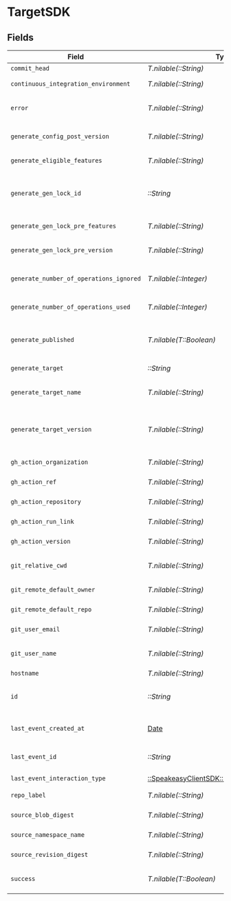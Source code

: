 # TargetSDK


## Fields

| Field                                                                                      | Type                                                                                       | Required                                                                                   | Description                                                                                |
| ------------------------------------------------------------------------------------------ | ------------------------------------------------------------------------------------------ | ------------------------------------------------------------------------------------------ | ------------------------------------------------------------------------------------------ |
| `commit_head`                                                                              | *T.nilable(::String)*                                                                      | :heavy_minus_sign:                                                                         | Remote commit ID.                                                                          |
| `continuous_integration_environment`                                                       | *T.nilable(::String)*                                                                      | :heavy_minus_sign:                                                                         | Name of the CI environment.                                                                |
| `error`                                                                                    | *T.nilable(::String)*                                                                      | :heavy_minus_sign:                                                                         | Error message if the last event was not successful.                                        |
| `generate_config_post_version`                                                             | *T.nilable(::String)*                                                                      | :heavy_minus_sign:                                                                         | Version of the generated target (post generation)                                          |
| `generate_eligible_features`                                                               | *T.nilable(::String)*                                                                      | :heavy_minus_sign:                                                                         | Eligible feature set during generation                                                     |
| `generate_gen_lock_id`                                                                     | *::String*                                                                                 | :heavy_check_mark:                                                                         | gen.lock ID (expected to be a uuid). The same as `id`. A unique identifier for the target. |
| `generate_gen_lock_pre_features`                                                           | *T.nilable(::String)*                                                                      | :heavy_minus_sign:                                                                         | Features prior to generation                                                               |
| `generate_gen_lock_pre_version`                                                            | *T.nilable(::String)*                                                                      | :heavy_minus_sign:                                                                         | Artifact version for the Previous Generation                                               |
| `generate_number_of_operations_ignored`                                                    | *T.nilable(::Integer)*                                                                     | :heavy_minus_sign:                                                                         | The number of operations ignored in generation.                                            |
| `generate_number_of_operations_used`                                                       | *T.nilable(::Integer)*                                                                     | :heavy_minus_sign:                                                                         | The number of operations used in generation.                                               |
| `generate_published`                                                                       | *T.nilable(T::Boolean)*                                                                    | :heavy_minus_sign:                                                                         | Indicates whether the target was considered published.                                     |
| `generate_target`                                                                          | *::String*                                                                                 | :heavy_check_mark:                                                                         | eg `typescript`, `terraform`, `python`                                                     |
| `generate_target_name`                                                                     | *T.nilable(::String)*                                                                      | :heavy_minus_sign:                                                                         | The name of the target as defined by the user.                                             |
| `generate_target_version`                                                                  | *T.nilable(::String)*                                                                      | :heavy_minus_sign:                                                                         | The version of the Speakeasy generator for this target eg v2 of the typescript generator.  |
| `gh_action_organization`                                                                   | *T.nilable(::String)*                                                                      | :heavy_minus_sign:                                                                         | GitHub organization of the action.                                                         |
| `gh_action_ref`                                                                            | *T.nilable(::String)*                                                                      | :heavy_minus_sign:                                                                         | GitHub Action ref value.                                                                   |
| `gh_action_repository`                                                                     | *T.nilable(::String)*                                                                      | :heavy_minus_sign:                                                                         | GitHub repository of the action.                                                           |
| `gh_action_run_link`                                                                       | *T.nilable(::String)*                                                                      | :heavy_minus_sign:                                                                         | Link to the GitHub action run.                                                             |
| `gh_action_version`                                                                        | *T.nilable(::String)*                                                                      | :heavy_minus_sign:                                                                         | Version of the GitHub action.                                                              |
| `git_relative_cwd`                                                                         | *T.nilable(::String)*                                                                      | :heavy_minus_sign:                                                                         | Current working directory relative to the git root.                                        |
| `git_remote_default_owner`                                                                 | *T.nilable(::String)*                                                                      | :heavy_minus_sign:                                                                         | Default owner for git remote.                                                              |
| `git_remote_default_repo`                                                                  | *T.nilable(::String)*                                                                      | :heavy_minus_sign:                                                                         | Default repository name for git remote.                                                    |
| `git_user_email`                                                                           | *T.nilable(::String)*                                                                      | :heavy_minus_sign:                                                                         | User email from git configuration.                                                         |
| `git_user_name`                                                                            | *T.nilable(::String)*                                                                      | :heavy_minus_sign:                                                                         | User's name from git configuration. (not GitHub username)                                  |
| `hostname`                                                                                 | *T.nilable(::String)*                                                                      | :heavy_minus_sign:                                                                         | Remote hostname.                                                                           |
| `id`                                                                                       | *::String*                                                                                 | :heavy_check_mark:                                                                         | Unique identifier of the target the same as `generate_gen_lock_id`                         |
| `last_event_created_at`                                                                    | [Date](https://ruby-doc.org/stdlib-2.6.1/libdoc/date/rdoc/Date.html)                       | :heavy_check_mark:                                                                         | Timestamp when the event was created in the database.                                      |
| `last_event_id`                                                                            | *::String*                                                                                 | :heavy_check_mark:                                                                         | Unique identifier of the last event for the target                                         |
| `last_event_interaction_type`                                                              | [::SpeakeasyClientSDK::Shared::InteractionType](../../models/shared/interactiontype.md)    | :heavy_check_mark:                                                                         | Type of interaction.                                                                       |
| `repo_label`                                                                               | *T.nilable(::String)*                                                                      | :heavy_minus_sign:                                                                         | Label of the git repository.                                                               |
| `source_blob_digest`                                                                       | *T.nilable(::String)*                                                                      | :heavy_minus_sign:                                                                         | The blob digest of the source.                                                             |
| `source_namespace_name`                                                                    | *T.nilable(::String)*                                                                      | :heavy_minus_sign:                                                                         | The namespace name of the source.                                                          |
| `source_revision_digest`                                                                   | *T.nilable(::String)*                                                                      | :heavy_minus_sign:                                                                         | The revision digest of the source.                                                         |
| `success`                                                                                  | *T.nilable(T::Boolean)*                                                                    | :heavy_minus_sign:                                                                         | Indicates whether the event was successful.                                                |